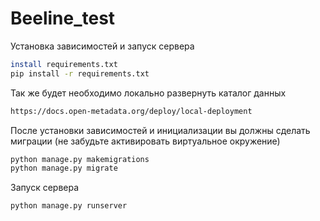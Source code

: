 # Beeline_test

Установка зависимостей и запуск сервера

```sh
install requirements.txt
pip install -r requirements.txt
```

Так же будет необходимо локально развернуть каталог данных 

```sh
https://docs.open-metadata.org/deploy/local-deployment
```

После установки зависимостей и инициализации вы должны сделать миграции (не забудьте активировать виртуальное окружение)

```sh
python manage.py makemigrations
python manage.py migrate
```

Запуск сервера

```sh
python manage.py runserver
```